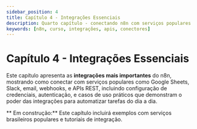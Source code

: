 ```yaml
---
sidebar_position: 4
title: Capítulo 4 - Integrações Essenciais
description: Quarto capítulo - conectando n8n com serviços populares
keywords: [n8n, curso, integrações, apis, conectores]
---
```


# Capítulo 4 - Integrações Essenciais

Este capítulo apresenta as **integrações mais importantes** do n8n, mostrando como conectar com serviços populares como Google Sheets, Slack, email, webhooks, e APIs REST, incluindo configuração de credenciais, autenticação, e casos de uso práticos que demonstram o poder das integrações para automatizar tarefas do dia a dia.

** Em construção:** Este capítulo incluirá exemplos com serviços brasileiros populares e tutoriais de integração.
